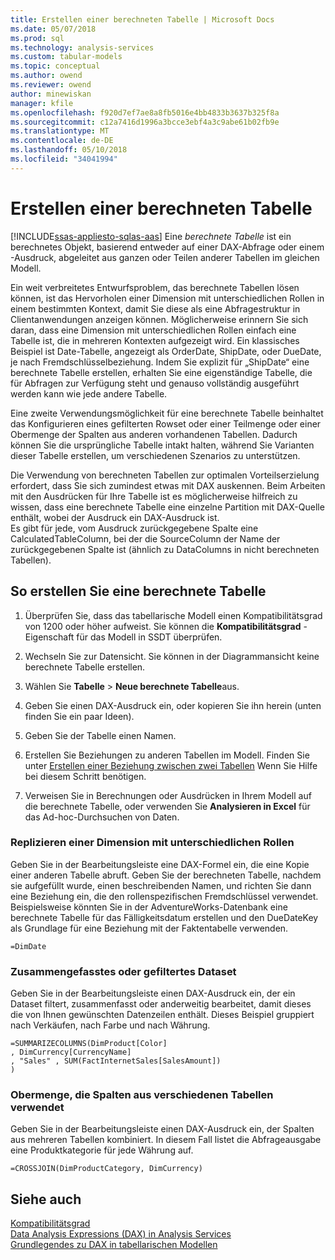 ```yaml
---
title: Erstellen einer berechneten Tabelle | Microsoft Docs
ms.date: 05/07/2018
ms.prod: sql
ms.technology: analysis-services
ms.custom: tabular-models
ms.topic: conceptual
ms.author: owend
ms.reviewer: owend
author: minewiskan
manager: kfile
ms.openlocfilehash: f920d7ef7ae8a8fb5016e4bb4833b3637b325f8a
ms.sourcegitcommit: c12a7416d1996a3bcce3ebf4a3c9abe61b02fb9e
ms.translationtype: MT
ms.contentlocale: de-DE
ms.lasthandoff: 05/10/2018
ms.locfileid: "34041994"
---
```

# <a name="create-a-calculated-table"></a>Erstellen einer berechneten Tabelle 
[!INCLUDE[ssas-appliesto-sqlas-aas](../../includes/ssas-appliesto-sqlas-aas.md)]
  Eine *berechnete Tabelle* ist ein berechnetes Objekt, basierend entweder auf einer DAX-Abfrage oder einem -Ausdruck, abgeleitet aus ganzen oder Teilen anderer Tabellen im gleichen Modell.  
  
 Ein weit verbreitetes Entwurfsproblem, das berechnete Tabellen lösen können, ist das Hervorholen einer Dimension mit unterschiedlichen Rollen in einem bestimmten Kontext, damit Sie diese als eine Abfragestruktur in Clientanwendungen anzeigen können.  Möglicherweise erinnern Sie sich daran, dass eine Dimension mit unterschiedlichen Rollen einfach eine Tabelle ist, die in mehreren Kontexten aufgezeigt wird. Ein klassisches Beispiel ist Date-Tabelle, angezeigt als OrderDate, ShipDate, oder DueDate, je nach Fremdschlüsselbeziehung. Indem Sie explizit für „ShipDate“ eine berechnete Tabelle erstellen, erhalten Sie eine eigenständige Tabelle, die für Abfragen zur Verfügung steht und genauso vollständig ausgeführt werden kann wie jede andere Tabelle.  
  
 Eine zweite Verwendungsmöglichkeit für eine berechnete Tabelle beinhaltet das Konfigurieren eines gefilterten Rowset oder einer Teilmenge oder einer Obermenge der Spalten aus anderen vorhandenen Tabellen. Dadurch können Sie die ursprüngliche Tabelle intakt halten, während Sie Varianten dieser Tabelle erstellen, um verschiedenen Szenarios zu unterstützen.  
  
 Die Verwendung von berechneten Tabellen zur optimalen Vorteilserzielung erfordert, dass Sie sich zumindest etwas mit DAX auskennen. Beim Arbeiten mit den Ausdrücken für Ihre Tabelle ist es möglicherweise hilfreich zu wissen, dass eine berechnete Tabelle eine einzelne Partition mit DAX-Quelle enthält, wobei der Ausdruck ein DAX-Ausdruck ist.  
Es gibt für jede, vom Ausdruck zurückgegebene Spalte eine CalculatedTableColumn, bei der die SourceColumn der Name der zurückgegebenen Spalte ist (ähnlich zu DataColumns in nicht berechneten Tabellen).  
  
## <a name="how-to-create-a-calculated-table"></a>So erstellen Sie eine berechnete Tabelle  
  
1.  Überprüfen Sie, dass das tabellarische Modell einen Kompatibilitätsgrad von 1200 oder höher aufweist. Sie können die **Kompatibilitätsgrad** -Eigenschaft für das Modell in SSDT überprüfen.  
  
2.  Wechseln Sie zur Datensicht. Sie können in der Diagrammansicht keine berechnete Tabelle erstellen.  
  
3.  Wählen Sie **Tabelle** > **Neue berechnete Tabelle**aus.  
  
4.  Geben Sie einen DAX-Ausdruck ein, oder kopieren Sie ihn herein (unten finden Sie ein paar Ideen).  
  
5.  Geben Sie der Tabelle einen Namen.  
  
6.  Erstellen Sie Beziehungen zu anderen Tabellen im Modell. Finden Sie unter [Erstellen einer Beziehung zwischen zwei Tabellen](../../analysis-services/tabular-models/create-a-relationship-between-two-tables-ssas-tabular.md) Wenn Sie Hilfe bei diesem Schritt benötigen.  
  
7.  Verweisen Sie in Berechnungen oder Ausdrücken in Ihrem Modell auf die berechnete Tabelle, oder verwenden Sie **Analysieren in Excel** für das Ad-hoc-Durchsuchen von Daten.  
  
### <a name="replicate-a-role-playing-dimension"></a>Replizieren einer Dimension mit unterschiedlichen Rollen  
 Geben Sie in der Bearbeitungsleiste eine DAX-Formel ein, die eine Kopie einer anderen Tabelle abruft. Geben Sie der berechneten Tabelle, nachdem sie aufgefüllt wurde, einen beschreibenden Namen, und richten Sie dann eine Beziehung ein, die den rollenspezifischen Fremdschlüssel verwendet. Beispielsweise könnten Sie in der AdventureWorks-Datenbank eine berechnete Tabelle für das Fälligkeitsdatum erstellen und den DueDateKey als Grundlage für eine Beziehung mit der Faktentabelle verwenden.  
  
```  
=DimDate  
```  
  
### <a name="summarized-or-filtered-dataset"></a>Zusammengefasstes oder gefiltertes Dataset  
 Geben Sie in der Bearbeitungsleiste einen DAX-Ausdruck ein, der ein Dataset filtert, zusammenfasst oder anderweitig bearbeitet, damit dieses die von Ihnen gewünschten Datenzeilen enthält. Dieses Beispiel gruppiert nach Verkäufen, nach Farbe und nach Währung.  
  
```  
=SUMMARIZECOLUMNS(DimProduct[Color]  
, DimCurrency[CurrencyName]   
, "Sales" , SUM(FactInternetSales[SalesAmount])  
)  
```  
  
### <a name="superset-using-columns-from-multiple-tables"></a>Obermenge, die Spalten aus verschiedenen Tabellen verwendet  
 Geben Sie in der Bearbeitungsleiste einen DAX-Ausdruck ein, der Spalten aus mehreren Tabellen kombiniert. In diesem Fall listet die Abfrageausgabe eine Produktkategorie für jede Währung auf.  
  
```  
=CROSSJOIN(DimProductCategory, DimCurrency)  
```  
  
## <a name="see-also"></a>Siehe auch  
 [Kompatibilitätsgrad](../../analysis-services/tabular-models/compatibility-level-for-tabular-models-in-analysis-services.md)   
 [Data Analysis Expressions &#40;DAX&#41; in Analysis Services](http://msdn.microsoft.com/library/abb336c9-3346-4cab-b91b-90f93f4575e5)   
 [Grundlegendes zu DAX in tabellarischen Modellen](../../analysis-services/tabular-models/understanding-dax-in-tabular-models-ssas-tabular.md)  
  
  
